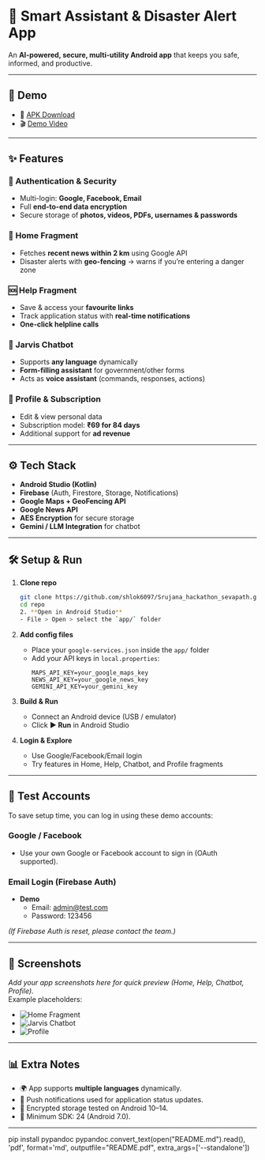 # 🚀 Smart Assistant & Disaster Alert App

An **AI-powered, secure, multi-utility Android app** that keeps you safe, informed, and productive.  

---

## 🎥 Demo
- 📱 [APK Download](./app-debug.apk)  
- 🎬 [Demo Video](your_video_link_here)  

---

## ✨ Features

### 🔐 Authentication & Security
- Multi-login: **Google, Facebook, Email**
- Full **end-to-end data encryption**
- Secure storage of **photos, videos, PDFs, usernames & passwords**

### 📰 Home Fragment
- Fetches **recent news within 2 km** using Google API  
- Disaster alerts with **geo-fencing** → warns if you’re entering a danger zone  

### 🆘 Help Fragment
- Save & access your **favourite links**  
- Track application status with **real-time notifications**  
- **One-click helpline calls**  

### 🤖 Jarvis Chatbot
- Supports **any language** dynamically  
- **Form-filling assistant** for government/other forms  
- Acts as **voice assistant** (commands, responses, actions)  

### 👤 Profile & Subscription
- Edit & view personal data  
- Subscription model: **₹69 for 84 days**  
- Additional support for **ad revenue**  

---

## ⚙️ Tech Stack
- **Android Studio (Kotlin)**
- **Firebase** (Auth, Firestore, Storage, Notifications)
- **Google Maps + GeoFencing API**
- **Google News API**
- **AES Encryption** for secure storage
- **Gemini / LLM Integration** for chatbot  

---

## 🛠️ Setup & Run

1. **Clone repo**
   ```bash
   git clone https://github.com/shlok6097/Srujana_hackathon_sevapath.git
   cd repo
   2. **Open in Android Studio**
   - File > Open > select the `app/` folder  

3. **Add config files**
   - Place your `google-services.json` inside the `app/` folder  
   - Add your API keys in `local.properties`:  
     ```properties
     MAPS_API_KEY=your_google_maps_key
     NEWS_API_KEY=your_google_news_key
     GEMINI_API_KEY=your_gemini_key
     ```

4. **Build & Run**
   - Connect an Android device (USB / emulator)  
   - Click **▶️ Run** in Android Studio  

5. **Login & Explore**
   - Use Google/Facebook/Email login  
   - Try features in Home, Help, Chatbot, and Profile fragments  
---

## 🧪 Test Accounts

To save setup time, you can log in using these demo accounts:

### Google / Facebook
- Use your own Google or Facebook account to sign in (OAuth supported).

### Email Login (Firebase Auth)
 
- **Demo**
  - Email: admin@test.com  
  - Password: 123456  

*(If Firebase Auth is reset, please contact the team.)*

---

## 📸 Screenshots

_Add your app screenshots here for quick preview (Home, Help, Chatbot, Profile)._  
Example placeholders:  
- ![Home Fragment](./screenshots/home.png)  
- ![Jarvis Chatbot](./screenshots/chatbot.png)  
- ![Profile](./screenshots/profile.png)  

---

## 📊 Extra Notes

- 🌍 App supports **multiple languages** dynamically.  
- 🔔 Push notifications used for application status updates.  
- 💾 Encrypted storage tested on Android 10–14.  
- 📱 Minimum SDK: 24 (Android 7.0).  

---

pip install pypandoc
pypandoc.convert_text(open("README.md").read(), 'pdf', format='md', outputfile="README.pdf", extra_args=['--standalone'])


